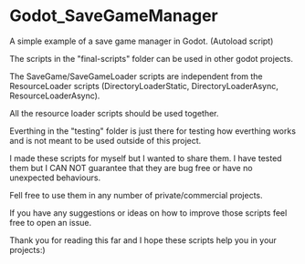 # Godot_SaveGameManager

A simple example of a save game manager in Godot. (Autoload script)

The scripts in the "final-scripts" folder can be used in other godot projects. 

The SaveGame/SaveGameLoader scripts are independent from the ResourceLoader scripts (DirectoryLoaderStatic, DirectoryLoaderAsync, ResourceLoaderAsync). 

All the resource loader scripts should be used together.

Everthing in the "testing" folder is just there for testing how everthing works and is not meant to be used outside of this project.

I made these scripts for myself but I wanted to share them. I have tested them but I CAN NOT guarantee that they are bug free or have no unexpected behaviours.

Fell free to use them in any number of private/commercial projects.

If you have any suggestions or ideas on how to improve those scripts feel free to open an issue.

Thank you for reading this far and I hope these scripts help you in your projects:)  
